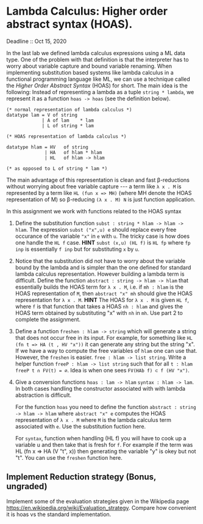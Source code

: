 # Lambda Calculus: Higher order abstract syntax (HOAS).
Deadline :: Oct 15, 2020

In the last lab we defined lambda calculus expressions using a ML data
type. One of the problem with that definition is that the interpreter
has to worry about variable capture and bound variable renaming. When
implementing substitution based systems like lambda calculus in a
functional programming language like ML, we can use a technique called
the _Higher Order Abstract Syntax_ (HOAS) for short. The main idea is
the following: Instead of representing a lambda as a tuple
`string * lambda`, we represent it as a function `hoas -> hoas` (see the
definition below).

```
(* normal representation of lambda calculus *)
datatype lam = V of string
             | A of lam    * lam
             | L of string * lam

(* HOAS representation of lambda calculus *)

datatype hlam = HV   of string
              | HA   of hlam * hlam
              | HL   of hlam -> hlam

(* as opposed to L of string * lam *)
```

The main advantage of this representation is clean and fast
β-reductions without worrying about free variable capture --- a term
like `λ x . M` is represented by a term like `HL (fun x => MH)` (where
MH denote the HOAS representation of M) so β-reducing `(λ x . M) N` is
just function application.

In this assignment we work with functions related to the HOAS syntax

1. Define the substitution function `subst : string * hlam -> hlam ->
   hlam`. The expression `subst ("x",u) e` should replace every free
   occurance of the variable `"x"` in `e` with `u`. The tricky case is
   how does one handle the `HL f` case.  **HINT** `subst (x,u) (HL f)`
   is `HL fp` where `fp inp` is essentially `f inp` but for
   substituting `x` by `u`.


2. Notice that the substitution did not have to worry about the
   variable bound by the lambda and is simpler than the one defined
   for standard lambda calculus representation. However building a
   lambda term is difficult. Define the function `abstract : string ->
   hlam -> hlam` that essentially builds the HOAS term for `λ x . M`,
   i.e. if `mh : hlam` is the HOAS representation of `M`, then
   `abstract "x" mh` should give the HOAS representation for `λ x
   . M`. **HINT** The HOAS for `λ x . M` is given `HL f`, where `f` is
   that function that takes a HOAS `nh : hlam` and gives the HOAS term
   obtained by substituting "x" with `nh` in `mh`. Use part 2 to
   complete the assignment.

3. Define a function `freshen : hlam -> string` which will generate a
   string that does not occur free in its input. For example, for
   something like `HL (fn t => HA (t , HV "x"))` it can generate any
   string but the string "x". If we have a way to compute the free
   variables of `hlam` one can use that. However, the `freshen` is
   easier. `free : hlam -> list string`. Write a helper function
   `freeP : hlam -> list string` such that for all `t : hlam` `freeP t
   ∩ FV(t) = ∅`. Idea is when one sees `FV(HAb f) ⊂ f (HV "x")`.


4. Give a conversion functions `hoas : lam -> hlam` `syntax : hlam ->
   lam`. In both cases handling the constructor associated with with
   lambda abstraction is difficult.

   For the function `hoas` you need to define the function `abstract :
   string -> hlam -> hlam` where `abstract "x" e` computes the HOAS
   representation of `λ x . M` where `M` is the lambda calculus term
   associated with `e`. Use the substitution fuction here.

   For `syntax`, function when handling (HL f) you will have to cook
   up a variable u and then take that is fresh for `f`. For example if
   the term was HL (fn x => HA (V "t", x)) then generating the
   variable "y" is okey but not "t". You can use the `freshen`
   function here.

## Implement Reduction strategy (Bonus, ungraded)

Implement some of the evaluation strategies given in the Wikipedia
page https://en.wikipedia.org/wiki/Evaluation_strategy. Compare how
convenient it is hoas vs the standard implementation.

[atom]: <https://www.classes.cs.uchicago.edu/archive/2015/spring/22620-1/atom-sig.html>
[sets]: <https://www.classes.cs.uchicago.edu/archive/2015/spring/22620-1/ord-set-sig.html>
